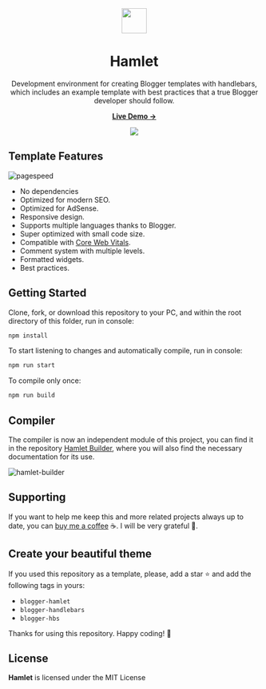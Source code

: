 <div align="center">
  <img width='50' src="https://raw.githubusercontent.com/zkreations/hamlet/main/static/logo.png" align="center" height='50'/>

  # Hamlet

  <p>Development environment for creating Blogger templates with handlebars, which includes an example template with best practices that a true Blogger developer should follow.<p>

  <p><a href="https://hamlet.zkreations.com/"><strong> Live Demo &rarr;</strong></a></p>

  <img src="https://raw.githubusercontent.com/zkreations/hamlet/main/static/screenshot.png" align="center" />
</div>

## Template Features

![pagespeed](https://raw.githubusercontent.com/zkreations/hamlet/main/static/pagespeed.web.png)

- No dependencies
- Optimized for modern SEO.
- Optimized for AdSense.
- Responsive design.
- Supports multiple languages thanks to Blogger.
- Super optimized with small code size.
- Compatible with [Core Web Vitals](https://pagespeed.web.dev/report?url=https://hamlet.zkreations.com/).
- Comment system with multiple levels.
- Formatted widgets.
- Best practices.

## Getting Started

Clone, fork, or download this repository to your PC, and within the root directory of this folder, run in console:

```bash
npm install
```

To start listening to changes and automatically compile, run in console:

```bash
npm run start
```

To compile only once:

```bash
npm run build
```

## Compiler

The compiler is now an independent module of this project, you can find it in the repository [Hamlet Builder](https://github.com/zkreations/hamlet-builder), where you will also find the necessary documentation for its use.

![hamlet-builder](https://raw.githubusercontent.com/zkreations/hamlet/main/static/hamlet-builder.png)


## Supporting

If you want to help me keep this and more related projects always up to date, you can [buy me a coffee](https://ko-fi.com/zkreations) ☕. I will be very grateful 👏.


## Create your beautiful theme

If you used this repository as a template, please, add a star ⭐ and add the following tags in yours:

- `blogger-hamlet`
- `blogger-handlebars`
- `blogger-hbs`

Thanks for using this repository. Happy coding! 🚀

## License

**Hamlet** is licensed under the MIT License
